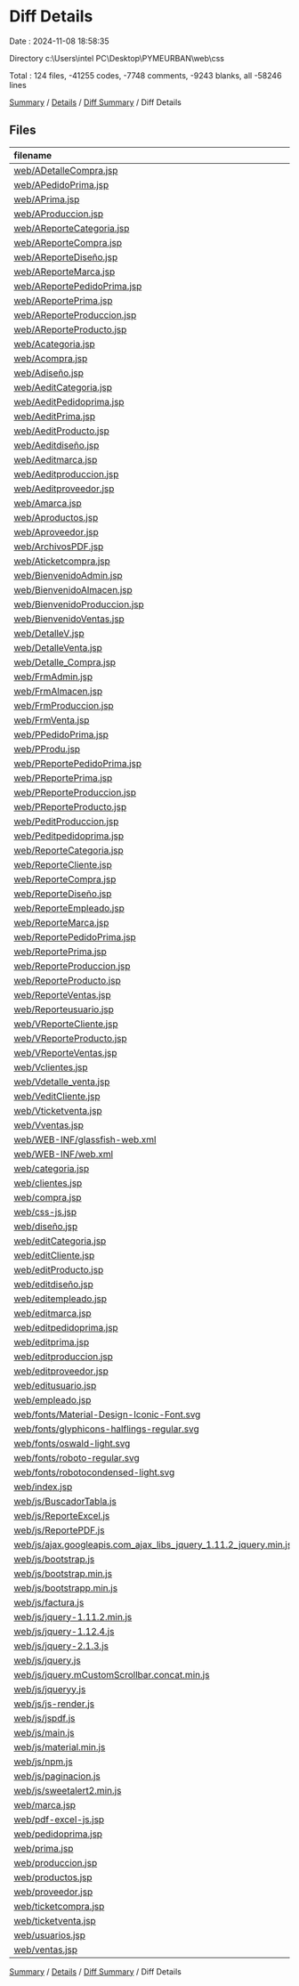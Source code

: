 # Diff Details

Date : 2024-11-08 18:58:35

Directory c:\\Users\\intel PC\\Desktop\\PYMEURBAN\\web\\css

Total : 124 files,  -41255 codes, -7748 comments, -9243 blanks, all -58246 lines

[Summary](results.md) / [Details](details.md) / [Diff Summary](diff.md) / Diff Details

## Files
| filename | language | code | comment | blank | total |
| :--- | :--- | ---: | ---: | ---: | ---: |
| [web/ADetalleCompra.jsp](/web/ADetalleCompra.jsp) | HTML | -163 | -2 | -38 | -203 |
| [web/APedidoPrima.jsp](/web/APedidoPrima.jsp) | HTML | -169 | -5 | -42 | -216 |
| [web/APrima.jsp](/web/APrima.jsp) | HTML | -155 | -3 | -30 | -188 |
| [web/AProduccion.jsp](/web/AProduccion.jsp) | HTML | -167 | -5 | -41 | -213 |
| [web/AReporteCategoria.jsp](/web/AReporteCategoria.jsp) | HTML | -93 | -3 | -24 | -120 |
| [web/AReporteCompra.jsp](/web/AReporteCompra.jsp) | HTML | -113 | -2 | -3 | -118 |
| [web/AReporteDiseño.jsp](/web/AReporteDise%C3%B1o.jsp) | HTML | -96 | -3 | -31 | -130 |
| [web/AReporteMarca.jsp](/web/AReporteMarca.jsp) | HTML | -94 | -3 | -30 | -127 |
| [web/AReportePedidoPrima.jsp](/web/AReportePedidoPrima.jsp) | HTML | -95 | -2 | -23 | -120 |
| [web/AReportePrima.jsp](/web/AReportePrima.jsp) | HTML | -94 | -2 | -25 | -121 |
| [web/AReporteProduccion.jsp](/web/AReporteProduccion.jsp) | HTML | -93 | -2 | -24 | -119 |
| [web/AReporteProducto.jsp](/web/AReporteProducto.jsp) | HTML | -102 | -2 | -23 | -127 |
| [web/Acategoria.jsp](/web/Acategoria.jsp) | HTML | -105 | -5 | -33 | -143 |
| [web/Acompra.jsp](/web/Acompra.jsp) | HTML | -172 | -2 | -39 | -213 |
| [web/Adiseño.jsp](/web/Adise%C3%B1o.jsp) | HTML | -133 | -5 | -42 | -180 |
| [web/AeditCategoria.jsp](/web/AeditCategoria.jsp) | HTML | -32 | 0 | -7 | -39 |
| [web/AeditPedidoprima.jsp](/web/AeditPedidoprima.jsp) | HTML | -50 | 0 | -9 | -59 |
| [web/AeditPrima.jsp](/web/AeditPrima.jsp) | HTML | -35 | 0 | -5 | -40 |
| [web/AeditProducto.jsp](/web/AeditProducto.jsp) | HTML | -82 | 0 | -15 | -97 |
| [web/Aeditdiseño.jsp](/web/Aeditdise%C3%B1o.jsp) | HTML | -32 | 0 | -9 | -41 |
| [web/Aeditmarca.jsp](/web/Aeditmarca.jsp) | HTML | -32 | 0 | -7 | -39 |
| [web/Aeditproduccion.jsp](/web/Aeditproduccion.jsp) | HTML | -50 | 0 | -8 | -58 |
| [web/Aeditproveedor.jsp](/web/Aeditproveedor.jsp) | HTML | -33 | 0 | -6 | -39 |
| [web/Amarca.jsp](/web/Amarca.jsp) | HTML | -131 | -5 | -41 | -177 |
| [web/Aproductos.jsp](/web/Aproductos.jsp) | HTML | -112 | -5 | -6 | -123 |
| [web/Aproveedor.jsp](/web/Aproveedor.jsp) | HTML | -146 | -3 | -31 | -180 |
| [web/ArchivosPDF.jsp](/web/ArchivosPDF.jsp) | HTML | -142 | -4 | -39 | -185 |
| [web/Aticketcompra.jsp](/web/Aticketcompra.jsp) | HTML | -84 | -2 | -32 | -118 |
| [web/BienvenidoAdmin.jsp](/web/BienvenidoAdmin.jsp) | HTML | -15 | -2 | -10 | -27 |
| [web/BienvenidoAlmacen.jsp](/web/BienvenidoAlmacen.jsp) | HTML | -43 | -2 | -12 | -57 |
| [web/BienvenidoProduccion.jsp](/web/BienvenidoProduccion.jsp) | HTML | -43 | -2 | -10 | -55 |
| [web/BienvenidoVentas.jsp](/web/BienvenidoVentas.jsp) | HTML | -43 | -2 | -11 | -56 |
| [web/DetalleV.jsp](/web/DetalleV.jsp) | HTML | -172 | 0 | -34 | -206 |
| [web/DetalleVenta.jsp](/web/DetalleVenta.jsp) | HTML | -172 | -2 | -40 | -214 |
| [web/Detalle_Compra.jsp](/web/Detalle_Compra.jsp) | HTML | -163 | -2 | -39 | -204 |
| [web/FrmAdmin.jsp](/web/FrmAdmin.jsp) | HTML | -400 | -16 | -31 | -447 |
| [web/FrmAlmacen.jsp](/web/FrmAlmacen.jsp) | HTML | -285 | -11 | -18 | -314 |
| [web/FrmProduccion.jsp](/web/FrmProduccion.jsp) | HTML | -148 | -6 | -16 | -170 |
| [web/FrmVenta.jsp](/web/FrmVenta.jsp) | HTML | -139 | -6 | -15 | -160 |
| [web/PPedidoPrima.jsp](/web/PPedidoPrima.jsp) | HTML | -169 | -5 | -40 | -214 |
| [web/PProdu.jsp](/web/PProdu.jsp) | HTML | -167 | -5 | -40 | -212 |
| [web/PReportePedidoPrima.jsp](/web/PReportePedidoPrima.jsp) | HTML | -95 | -2 | -24 | -121 |
| [web/PReportePrima.jsp](/web/PReportePrima.jsp) | HTML | -94 | -2 | -26 | -122 |
| [web/PReporteProduccion.jsp](/web/PReporteProduccion.jsp) | HTML | -93 | -2 | -24 | -119 |
| [web/PReporteProducto.jsp](/web/PReporteProducto.jsp) | HTML | -102 | -2 | -23 | -127 |
| [web/PeditProduccion.jsp](/web/PeditProduccion.jsp) | HTML | -50 | 0 | -8 | -58 |
| [web/Peditpedidoprima.jsp](/web/Peditpedidoprima.jsp) | HTML | -50 | 0 | -8 | -58 |
| [web/ReporteCategoria.jsp](/web/ReporteCategoria.jsp) | HTML | -93 | -3 | -24 | -120 |
| [web/ReporteCliente.jsp](/web/ReporteCliente.jsp) | HTML | -71 | -2 | -20 | -93 |
| [web/ReporteCompra.jsp](/web/ReporteCompra.jsp) | HTML | -96 | -2 | -26 | -124 |
| [web/ReporteDiseño.jsp](/web/ReporteDise%C3%B1o.jsp) | HTML | -96 | -3 | -31 | -130 |
| [web/ReporteEmpleado.jsp](/web/ReporteEmpleado.jsp) | HTML | -74 | -2 | -24 | -100 |
| [web/ReporteMarca.jsp](/web/ReporteMarca.jsp) | HTML | -92 | -3 | -30 | -125 |
| [web/ReportePedidoPrima.jsp](/web/ReportePedidoPrima.jsp) | HTML | -95 | -2 | -24 | -121 |
| [web/ReportePrima.jsp](/web/ReportePrima.jsp) | HTML | -94 | -2 | -25 | -121 |
| [web/ReporteProduccion.jsp](/web/ReporteProduccion.jsp) | HTML | -93 | -2 | -23 | -118 |
| [web/ReporteProducto.jsp](/web/ReporteProducto.jsp) | HTML | -106 | -2 | -22 | -130 |
| [web/ReporteVentas.jsp](/web/ReporteVentas.jsp) | HTML | -100 | -2 | -31 | -133 |
| [web/Reporteusuario.jsp](/web/Reporteusuario.jsp) | HTML | -71 | -2 | -22 | -95 |
| [web/VReporteCliente.jsp](/web/VReporteCliente.jsp) | HTML | -71 | -2 | -20 | -93 |
| [web/VReporteProducto.jsp](/web/VReporteProducto.jsp) | HTML | -102 | -2 | -24 | -128 |
| [web/VReporteVentas.jsp](/web/VReporteVentas.jsp) | HTML | -100 | -2 | -31 | -133 |
| [web/Vclientes.jsp](/web/Vclientes.jsp) | HTML | -137 | -3 | -29 | -169 |
| [web/Vdetalle_venta.jsp](/web/Vdetalle_venta.jsp) | HTML | -173 | -2 | -40 | -215 |
| [web/VeditCliente.jsp](/web/VeditCliente.jsp) | HTML | -44 | 0 | -6 | -50 |
| [web/Vticketventa.jsp](/web/Vticketventa.jsp) | HTML | -106 | -2 | -36 | -144 |
| [web/Vventas.jsp](/web/Vventas.jsp) | HTML | -172 | -2 | -39 | -213 |
| [web/WEB-INF/glassfish-web.xml](/web/WEB-INF/glassfish-web.xml) | XML | -10 | -15 | -1 | -26 |
| [web/WEB-INF/web.xml](/web/WEB-INF/web.xml) | XML | -256 | 0 | -1 | -257 |
| [web/categoria.jsp](/web/categoria.jsp) | HTML | -131 | -5 | -41 | -177 |
| [web/clientes.jsp](/web/clientes.jsp) | HTML | -137 | -3 | -30 | -170 |
| [web/compra.jsp](/web/compra.jsp) | HTML | -171 | -2 | -40 | -213 |
| [web/css-js.jsp](/web/css-js.jsp) | HTML | -62 | -1 | -21 | -84 |
| [web/diseño.jsp](/web/dise%C3%B1o.jsp) | HTML | -133 | -5 | -41 | -179 |
| [web/editCategoria.jsp](/web/editCategoria.jsp) | HTML | -32 | 0 | -8 | -40 |
| [web/editCliente.jsp](/web/editCliente.jsp) | HTML | -43 | 0 | -7 | -50 |
| [web/editProducto.jsp](/web/editProducto.jsp) | HTML | -82 | 0 | -14 | -96 |
| [web/editdiseño.jsp](/web/editdise%C3%B1o.jsp) | HTML | -32 | 0 | -9 | -41 |
| [web/editempleado.jsp](/web/editempleado.jsp) | HTML | -37 | 0 | -4 | -41 |
| [web/editmarca.jsp](/web/editmarca.jsp) | HTML | -32 | 0 | -7 | -39 |
| [web/editpedidoprima.jsp](/web/editpedidoprima.jsp) | HTML | -50 | 0 | -8 | -58 |
| [web/editprima.jsp](/web/editprima.jsp) | HTML | -35 | 0 | -5 | -40 |
| [web/editproduccion.jsp](/web/editproduccion.jsp) | HTML | -50 | 0 | -8 | -58 |
| [web/editproveedor.jsp](/web/editproveedor.jsp) | HTML | -33 | 0 | -5 | -38 |
| [web/editusuario.jsp](/web/editusuario.jsp) | HTML | -57 | 0 | -9 | -66 |
| [web/empleado.jsp](/web/empleado.jsp) | HTML | -133 | -3 | -34 | -170 |
| [web/fonts/Material-Design-Iconic-Font.svg](/web/fonts/Material-Design-Iconic-Font.svg) | XML | -787 | 0 | 0 | -787 |
| [web/fonts/glyphicons-halflings-regular.svg](/web/fonts/glyphicons-halflings-regular.svg) | XML | -288 | 0 | 0 | -288 |
| [web/fonts/oswald-light.svg](/web/fonts/oswald-light.svg) | XML | -397 | 0 | 0 | -397 |
| [web/fonts/roboto-regular.svg](/web/fonts/roboto-regular.svg) | XML | -666 | 0 | 0 | -666 |
| [web/fonts/robotocondensed-light.svg](/web/fonts/robotocondensed-light.svg) | XML | -668 | 0 | 0 | -668 |
| [web/index.jsp](/web/index.jsp) | HTML | -57 | 0 | -6 | -63 |
| [web/js/BuscadorTabla.js](/web/js/BuscadorTabla.js) | JavaScript | -26 | -10 | -2 | -38 |
| [web/js/ReporteExcel.js](/web/js/ReporteExcel.js) | JavaScript | -11 | 0 | -3 | -14 |
| [web/js/ReportePDF.js](/web/js/ReportePDF.js) | JavaScript | -26 | -2 | 0 | -28 |
| [web/js/ajax.googleapis.com_ajax_libs_jquery_1.11.2_jquery.min.js](/web/js/ajax.googleapis.com_ajax_libs_jquery_1.11.2_jquery.min.js) | JavaScript | -3 | -1 | -1 | -5 |
| [web/js/bootstrap.js](/web/js/bootstrap.js) | JavaScript | -1,549 | -191 | -578 | -2,318 |
| [web/js/bootstrap.min.js](/web/js/bootstrap.min.js) | JavaScript | -2 | -5 | 0 | -7 |
| [web/js/bootstrapp.min.js](/web/js/bootstrapp.min.js) | JavaScript | -2 | -5 | 0 | -7 |
| [web/js/factura.js](/web/js/factura.js) | JavaScript | -71 | -11 | -17 | -99 |
| [web/js/jquery-1.11.2.min.js](/web/js/jquery-1.11.2.min.js) | JavaScript | -3 | -1 | -1 | -5 |
| [web/js/jquery-1.12.4.js](/web/js/jquery-1.12.4.js) | JavaScript | -7,078 | -1,857 | -2,074 | -11,009 |
| [web/js/jquery-2.1.3.js](/web/js/jquery-2.1.3.js) | JavaScript | -6,171 | -1,487 | -1,548 | -9,206 |
| [web/js/jquery.js](/web/js/jquery.js) | JavaScript | -3 | -1 | -1 | -5 |
| [web/js/jquery.mCustomScrollbar.concat.min.js](/web/js/jquery.mCustomScrollbar.concat.min.js) | JavaScript | -3 | -2 | -1 | -6 |
| [web/js/jqueryy.js](/web/js/jqueryy.js) | JavaScript | -6,838 | -1,718 | -1,753 | -10,309 |
| [web/js/js-render.js](/web/js/js-render.js) | JavaScript | -1 | -3 | 0 | -4 |
| [web/js/jspdf.js](/web/js/jspdf.js) | JavaScript | -6,192 | -2,197 | -971 | -9,360 |
| [web/js/main.js](/web/js/main.js) | JavaScript | -52 | -3 | -9 | -64 |
| [web/js/material.min.js](/web/js/material.min.js) | JavaScript | -2 | -8 | -1 | -11 |
| [web/js/npm.js](/web/js/npm.js) | JavaScript | -12 | -1 | 0 | -13 |
| [web/js/paginacion.js](/web/js/paginacion.js) | JavaScript | -26 | 0 | 0 | -26 |
| [web/js/sweetalert2.min.js](/web/js/sweetalert2.min.js) | JavaScript | -1 | 0 | 0 | -1 |
| [web/marca.jsp](/web/marca.jsp) | HTML | -131 | -5 | -42 | -178 |
| [web/pdf-excel-js.jsp](/web/pdf-excel-js.jsp) | HTML | -14 | -2 | -3 | -19 |
| [web/pedidoprima.jsp](/web/pedidoprima.jsp) | HTML | -169 | -5 | -41 | -215 |
| [web/prima.jsp](/web/prima.jsp) | HTML | -155 | -3 | -28 | -186 |
| [web/produccion.jsp](/web/produccion.jsp) | HTML | -167 | -5 | -41 | -213 |
| [web/productos.jsp](/web/productos.jsp) | HTML | -223 | -3 | -46 | -272 |
| [web/proveedor.jsp](/web/proveedor.jsp) | HTML | -140 | -3 | -32 | -175 |
| [web/ticketcompra.jsp](/web/ticketcompra.jsp) | HTML | -83 | -2 | -33 | -118 |
| [web/ticketventa.jsp](/web/ticketventa.jsp) | HTML | -179 | -2 | -29 | -210 |
| [web/usuarios.jsp](/web/usuarios.jsp) | HTML | -137 | -3 | -30 | -170 |
| [web/ventas.jsp](/web/ventas.jsp) | HTML | -172 | -2 | -40 | -214 |

[Summary](results.md) / [Details](details.md) / [Diff Summary](diff.md) / Diff Details